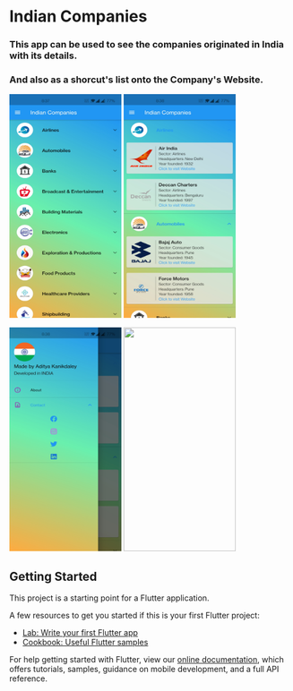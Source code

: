 # Indian Companies

### This app can be used to see the companies originated in India with its details.

### And also as a shorcut's list onto the Company's Website. 


<img src="https://github.com/AdityaKanikdaley/IndianCompanies/blob/master/IC_1.jpg" width="200" height="400" />    <img src="https://github.com/AdityaKanikdaley/IndianCompanies/blob/master/IC_2.jpg" width="200" height="400" />


<img src="https://github.com/AdityaKanikdaley/IndianCompanies/blob/master/IC_3.jpg" width="200" height="400" />    <img src="https://github.com/AdityaKanikdaley/IndianCompanies/blob/master/IC.gif" width="200" height="400" />


## Getting Started

This project is a starting point for a Flutter application.

A few resources to get you started if this is your first Flutter project:

- [Lab: Write your first Flutter app](https://flutter.dev/docs/get-started/codelab)
- [Cookbook: Useful Flutter samples](https://flutter.dev/docs/cookbook)

For help getting started with Flutter, view our
[online documentation](https://flutter.dev/docs), which offers tutorials,
samples, guidance on mobile development, and a full API reference.
